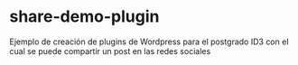 share-demo-plugin
=================

Ejemplo de creación de plugins de Wordpress para el postgrado ID3 con el cual se puede compartir un post en las redes sociales


